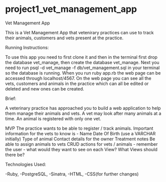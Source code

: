 # project1_vet_management_app

Vet Management App

This is a Vet Management App that vetenirary practices can use to track their animals, customers and vets present at the practice.

Running Instructions:

To use this app you need to first clone it and then in the terminal first drop the database vet_manage, then create the database vet_manage. Next you need to run psql -d vet_manage -f db/vet_management.sql in your terminal so the database is running. When you run ruby app.rb the web page can be accessed through localhost/4567. On the web page you can see all the vets, customers and animals in the practice which can all be edited or deleted and new ones can be created.

Brief:

A veterinary practice has approached you to build a web application to help them manage their animals and vets. A vet may look after many animals at a time. An animal is registered with only one vet.

MVP
The practice wants to be able to register / track animals. Important information for the vets to know is -
Name
Date Of Birth (use a VARCHAR initially)
Type of animal
Contact details for the owner
Treatment notes
Be able to assign animals to vets
CRUD actions for vets / animals - remember the user - what would they want to see on each View? What Views should there be?

Technologies Used:

-Ruby,
-PostgreSQL,
-Sinatra,
-HTML,
-CSS(for further changes)
